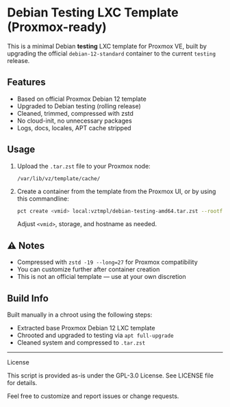 # Debian Testing LXC Template (Proxmox-ready)

This is a minimal Debian **testing** LXC template for Proxmox VE, built by upgrading the official `debian-12-standard` container to the current `testing` release.

## Features

- Based on official Proxmox Debian 12 template  
- Upgraded to Debian testing (rolling release)  
- Cleaned, trimmed, compressed with zstd  
- No cloud-init, no unnecessary packages  
- Logs, docs, locales, APT cache stripped  
 
## Usage

1. Upload the `.tar.zst` file to your Proxmox node:

   ```
   /var/lib/vz/template/cache/
   ```

2. Create a container from the template from the Proxmox UI, or by using this commandline:

   ```bash
   pct create <vmid> local:vztmpl/debian-testing-amd64.tar.zst --rootfs local-lvm:8 --hostname my-ct
   ```

   Adjust `<vmid>`, storage, and hostname as needed.

## ⚠️ Notes

- Compressed with `zstd -19 --long=27` for Proxmox compatibility  
- You can customize further after container creation  
- This is not an official template — use at your own discretion

## Build Info

Built manually in a chroot using the following steps:

- Extracted base Proxmox Debian 12 LXC template
- Chrooted and upgraded to testing via `apt full-upgrade`
- Cleaned system and compressed to `.tar.zst`

---
License

This script is provided as-is under the GPL-3.0 License. See LICENSE file for details.

Feel free to customize and report issues or change requests.
